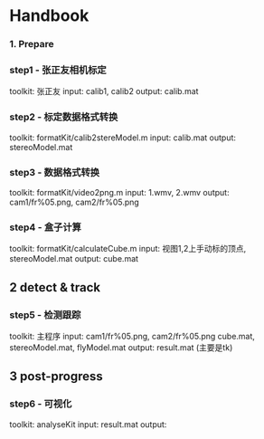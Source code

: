 # Handbook

### 1. Prepare
### step1 - 张正友相机标定
toolkit: 张正友
input: calib1, calib2
output: calib.mat

### step2 - 标定数据格式转换
toolkit: formatKit/calib2stereModel.m
input: calib.mat
output: stereoModel.mat

### step3 - 数据格式转换
toolkit: formatKit/video2png.m
input: 1.wmv, 2.wmv
output: cam1/fr%05.png, cam2/fr%05.png

### step4 - 盒子计算
toolkit: formatKit/calculateCube.m
input: 视图1,2上手动标的顶点, stereoModel.mat
output: cube.mat

## 2 detect & track

### step5 - 检测跟踪
toolkit: 主程序
input: cam1/fr%05.png, cam2/fr%05.png
cube.mat, stereoModel.mat, flyModel.mat
output: result.mat (主要是tk)

## 3 post-progress

### step6 - 可视化
toolkit: analyseKit
input: result.mat
output: 

